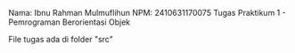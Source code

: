 Nama: Ibnu Rahman Mulmuflihun
NPM: 2410631170075
Tugas Praktikum 1 - Pemrograman Berorientasi Objek

File tugas ada di folder "src"
